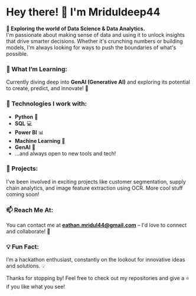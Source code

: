# Hey there! 👋 I'm Mriduldeep44

**👀 Exploring the world of Data Science & Data Analytics.**  
I'm passionate about making sense of data and using it to unlock insights that drive smarter decisions. Whether it's crunching numbers or building models, I'm always looking for ways to push the boundaries of what's possible.

### 🌱 What I’m Learning:
Currently diving deep into **GenAI (Generative AI)** and exploring its potential to create, predict, and innovate! 🚀

### 🔧 Technologies I work with:
- **Python** 🐍
- **SQL** 💻
- **Power BI** 📊
- **Machine Learning** 🤖
- **GenAI** 🧠
- ...and always open to new tools and tech! 

### 💼 Projects:
I've been involved in exciting projects like customer segmentation, supply chain analytics, and image feature extraction using OCR. More cool stuff coming soon!

### 📫 Reach Me At:
You can contact me at **eathan.mridul44@gmail.com** – I'd love to connect and collaborate! 🤝

### 💡 Fun Fact:
I’m a hackathon enthusiast, constantly on the lookout for innovative ideas and solutions. 💡

Thanks for stopping by! Feel free to check out my repositories and give a ⭐ if you like what you see!
